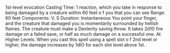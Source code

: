 1st-level evocation
Casting Time: 1 reaction, which you take in response
to being damaged by a creature within 60 feet o f you
that you can see
Range: 60 feet
Components: V, S
Duration: Instantaneous
You point your finger, and the creature that damaged
you is momentarily surrounded by hellish flames. The
creature must make a Dexterity saving throw. It takes
2d10 fire damage on a failed save, or half as much
damage on a successful one.
At Higher Levels. When you cast this spell using a
spell slot o f 2nd level or higher, the damage increases by
1dlO for each slot level above 1st.